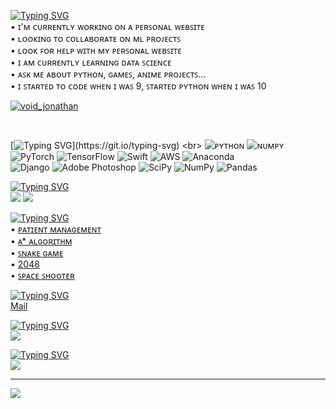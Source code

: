 

[![Typing SVG](https://readme-typing-svg.demolab.com/?lines=💫+Hey,+I'm+Jonathan!+👋)](https://git.io/typing-svg) <br>
• ɪ'ᴍ ᴄᴜʀʀᴇɴᴛʟʏ ᴡᴏʀᴋɪɴɢ ᴏɴ ᴀ ᴘᴇʀꜱᴏɴᴀʟ ᴡᴇʙꜱɪᴛᴇ<br>• ʟᴏᴏᴋɪɴɢ ᴛᴏ ᴄᴏʟʟᴀʙᴏʀᴀᴛᴇ ᴏɴ ᴍʟ ᴘʀᴏᴊᴇᴄᴛꜱ<br>• ʟᴏᴏᴋ ꜰᴏʀ ʜᴇʟᴘ ᴡɪᴛʜ ᴍʏ ᴘᴇʀꜱᴏɴᴀʟ ᴡᴇʙꜱɪᴛᴇ<br>• ɪ ᴀᴍ ᴄᴜʀʀᴇɴᴛʟʏ ʟᴇᴀʀɴɪɴɢ ᴅᴀᴛᴀ ꜱᴄɪᴇɴᴄᴇ<br>• ᴀꜱᴋ ᴍᴇ ᴀʙᴏᴜᴛ ᴘʏᴛʜᴏɴ, ɢᴀᴍᴇꜱ, ᴀɴɪᴍᴇ ᴘʀᴏᴊᴇᴄᴛꜱ...<br>• ɪ ꜱᴛᴀʀᴛᴇᴅ ᴛᴏ ᴄᴏᴅᴇ ᴡʜᴇɴ ɪ ᴡᴀꜱ 9, ꜱᴛᴀʀᴛᴇᴅ ᴘʏᴛʜᴏɴ ᴡʜᴇɴ ɪ ᴡᴀꜱ 10

<p align="left"> <a href="https://twitter.com/void_jonathan" target="blank"><img src="https://img.shields.io/twitter/follow/void_jonathan?logo=twitter&style=for-the-badge" alt="void_jonathan" /></a> </p> <br>


[![Typing SVG](https://readme-typing-svg.demolab.com/?lines=💻+Tech+Skills!)](https://git.io/typing-svg) <br>
![ᴘʏᴛʜᴏɴ](https://img.shields.io/badge/python-3670A0?style=for-the-badge&logo=python&logoColor=ffdd54) ![ɴᴜᴍᴘʏ](https://img.shields.io/badge/numpy-%23013243.svg?style=for-the-badge&logo=numpy&logoColor=white) ![PyTorch](https://img.shields.io/badge/PyTorch-%23EE4C2C.svg?style=for-the-badge&logo=PyTorch&logoColor=white) ![TensorFlow](https://img.shields.io/badge/TensorFlow-%23FF6F00.svg?style=for-the-badge&logo=TensorFlow&logoColor=white) ![Swift](https://img.shields.io/badge/swift-F54A2A?style=for-the-badge&logo=swift&logoColor=white) ![AWS](https://img.shields.io/badge/AWS-%23FF9900.svg?style=for-the-badge&logo=amazon-aws&logoColor=white) ![Anaconda](https://img.shields.io/badge/Anaconda-%2344A833.svg?style=for-the-badge&logo=anaconda&logoColor=white) <br> ![Django](https://img.shields.io/badge/django-%23092E20.svg?style=for-the-badge&logo=django&logoColor=white) ![Adobe Photoshop](https://img.shields.io/badge/adobephotoshop-%2331A8FF.svg?style=for-the-badge&logo=adobephotoshop&logoColor=white) ![SciPy](https://img.shields.io/badge/SciPy-%230C55A5.svg?style=for-the-badge&logo=scipy&logoColor=%white) ![NumPy](https://img.shields.io/badge/numpy-%23013243.svg?style=for-the-badge&logo=numpy&logoColor=white) ![Pandas](https://img.shields.io/badge/pandas-%23150458.svg?style=for-the-badge&logo=pandas&logoColor=white) <br>

[![Typing SVG](https://readme-typing-svg.demolab.com/?lines=📈+Stats)](https://git.io/typing-svg) <br>
![](https://github-readme-stats.vercel.app/api?username=jonathan-void&theme=default&hide_border=false&include_all_commits=true&count_private=true&layout=compact)
![](https://github-readme-stats.vercel.app/api/top-langs/?username=jonathan-void&theme=default&hide_border=false&include_all_commits=true&count_private=true)

[![Typing SVG](https://readme-typing-svg.demolab.com/?lines=</>+Repositories)](https://git.io/typing-svg) <br>
• [ᴘᴀᴛɪᴇɴᴛ ᴍᴀɴᴀɢᴇᴍᴇɴᴛ](https://github.com/jonathan-void/Patient-Management) <br>
• [ᴀ* ᴀʟɢᴏʀɪᴛʜᴍ](https://github.com/jonathan-void/A-Star-Algorith-Path-Finder) <br>
• [ꜱɴᴀᴋᴇ ɢᴀᴍᴇ](https://github.com/jonathan-void/Snake-Game) <br>
• [2048](https://github.com/jonathan-void/Snake-Game) <br>
• [ꜱᴘᴀᴄᴇ ꜱʜᴏᴏᴛᴇʀ](https://github.com/jonathan-void/Snake-Game) <br>

[![Typing SVG](https://readme-typing-svg.demolab.com/?lines=📧+Contact+Me)](https://git.io/typing-svg) <br>
[Mail](https://mail.google.com/mail/?view=cm&fs=1&to=jonathan.void@outlook.com&su=SUBJECT&body=BODY)

[![Typing SVG](https://readme-typing-svg.demolab.com/?lines=🖊️+Quotes)](https://git.io/typing-svg) <br>
![](https://quotes-github-readme.vercel.app/api?type=horizontal&theme=radical)

[![Typing SVG](https://readme-typing-svg.demolab.com/?lines=🫂+Contributions)](https://git.io/typing-svg) <br>
![](https://github-contributor-stats.vercel.app/api?username=jonathan-void&limit=5&theme=dark&combine_all_yearly_contributions=true)

---
[![](https://visitcount.itsvg.in/api?id=jonathan-void&icon=0&color=0)](https://visitcount.itsvg.in)

<!-- Proudly created with GPRM ( https://gprm.itsvg.in ) -->
